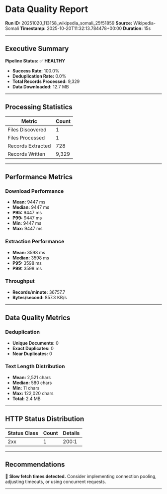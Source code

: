 # Data Quality Report

**Run ID:** 20251020_113158_wikipedia_somali_25f51859
**Source:** Wikipedia-Somali
**Timestamp:** 2025-10-20T11:32:13.784478+00:00
**Duration:** 15s

---

## Executive Summary

**Pipeline Status:** ✅ **HEALTHY**

- **Success Rate:** 100.0%
- **Deduplication Rate:** 0.0%
- **Total Records Processed:** 9,329
- **Data Downloaded:** 12.7 MB

---

## Processing Statistics

| Metric | Count |
|--------|-------|
| Files Discovered | 1 |
| Files Processed | 1 |
| Records Extracted | 728 |
| Records Written | 9,329 |

---

## Performance Metrics

### Download Performance

- **Mean:** 9447 ms
- **Median:** 9447 ms
- **P95:** 9447 ms
- **P99:** 9447 ms
- **Min:** 9447 ms
- **Max:** 9447 ms

### Extraction Performance

- **Mean:** 3598 ms
- **Median:** 3598 ms
- **P95:** 3598 ms
- **P99:** 3598 ms

### Throughput

- **Records/minute:** 36757.7
- **Bytes/second:** 857.3 KB/s

---

## Data Quality Metrics

### Deduplication

- **Unique Documents:** 0
- **Exact Duplicates:** 0
- **Near Duplicates:** 0

### Text Length Distribution

- **Mean:** 2,521 chars
- **Median:** 580 chars
- **Min:** 11 chars
- **Max:** 122,020 chars
- **Total:** 2.4 MB

---

## HTTP Status Distribution

| Status Class | Count | Details |
|--------------|-------|---------|
| 2xx | 1 | 200:1 |

---

## Recommendations

🐢 **Slow fetch times detected.** Consider implementing connection pooling, adjusting timeouts, or using concurrent requests.

---

